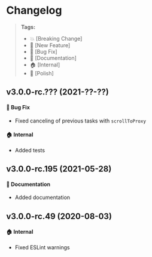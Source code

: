 Changelog
=========

> **Tags:**
> - :boom:       [Breaking Change]
> - :rocket:     [New Feature]
> - :bug:        [Bug Fix]
> - :memo:       [Documentation]
> - :house:      [Internal]
> - :nail_care:  [Polish]

## v3.0.0-rc.??? (2021-??-??)

#### :bug: Bug Fix

* Fixed canceling of previous tasks with `scrollToProxy`

#### :house: Internal

* Added tests

## v3.0.0-rc.195 (2021-05-28)

#### :memo: Documentation

* Added documentation

## v3.0.0-rc.49 (2020-08-03)

#### :house: Internal

* Fixed ESLint warnings
